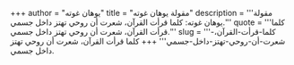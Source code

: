 +++
author = "يوهان غوته"
title = "مقولة يوهان غوته"
description = '''مقولة يوهان غوته: كلما قرأت القرآن، شعرت أن روحي تهتز داخل جسمي.'''
quote = '''كلما قرأت القرآن، شعرت أن روحي تهتز داخل جسمي.'''
slug = '''كلما-قرأت-القرآن،-شعرت-أن-روحي-تهتز-داخل-جسمي'''
+++
كلما قرأت القرآن، شعرت أن روحي تهتز داخل جسمي.
